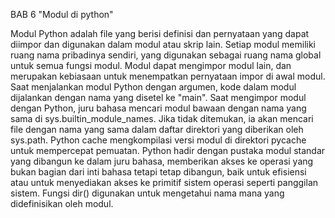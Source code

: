 BAB 6 "Modul di python"

Modul Python adalah file yang berisi definisi dan pernyataan yang dapat diimpor dan digunakan dalam modul atau skrip lain. Setiap modul memiliki ruang nama pribadinya sendiri, yang digunakan sebagai ruang nama global untuk semua fungsi modul. Modul dapat mengimpor modul lain, dan merupakan kebiasaan untuk menempatkan pernyataan impor di awal modul. Saat menjalankan modul Python dengan argumen, kode dalam modul dijalankan dengan nama yang disetel ke "main". Saat mengimpor modul dengan Python, juru bahasa mencari modul bawaan dengan nama yang sama di sys.builtin_module_names. Jika tidak ditemukan, ia akan mencari file dengan nama yang sama dalam daftar direktori yang diberikan oleh sys.path. Python cache mengkompilasi versi modul di direktori pycache untuk mempercepat pemuatan. Python hadir dengan pustaka modul standar yang dibangun ke dalam juru bahasa, memberikan akses ke operasi yang bukan bagian dari inti bahasa tetapi tetap dibangun, baik untuk efisiensi atau untuk menyediakan akses ke primitif sistem operasi seperti panggilan sistem. Fungsi dir() digunakan untuk mengetahui nama mana yang didefinisikan oleh modul.